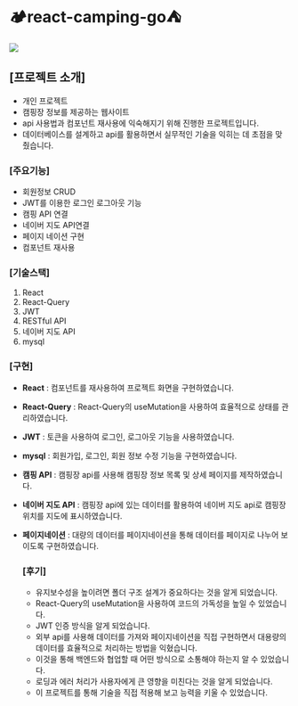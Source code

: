 # 🏕️react-camping-go⛺

<img src="https://github.com/user-attachments/assets/01f037ee-b91c-4d7e-a97b-97fad53edc05"/>

## [프로젝트 소개]
- 개인 프로젝트
- 캠핑장 정보를 제공하는 웹사이트
- api 사용법과 컴포넌트 재사용에 익숙해지기 위해 진행한 프로젝트입니다.
- 데이터베이스를 설계하고 api를 활용하면서 실무적인 기술을 익히는 데 초점을 맞췄습니다.

### [주요기능]
- 회원정보 CRUD
- JWT를 이용한 로그인 로그아웃 기능
- 캠핑 API 연결
- 네이버 지도 API연결
- 페이지 네이션 구현
- 컴포넌트 재사용

### [기술스택]
1. React
2. React-Query
3. JWT
4. RESTful API
5. 네이버 지도 API
6. mysql

### [구현]
- **React** : 컴포넌트를 재사용하여 프로젝트 화면을 구현하였습니다.
- **React-Query** : React-Query의 useMutation을 사용하여 효율적으로 상태를 관리하였습니다.
- **JWT** : 토큰을 사용하여 로그인, 로그아웃 기능을 사용하였습니다.
- **mysql** : 회원가입, 로그인, 회원 정보 수정 기능을 구현하였습니다.
- **캠핑 API** : 캠핑장 api를 사용해 캠핑장 정보 목록 및 상세 페이지를 제작하였습니다.
- **네이버 지도 API** : 캠핑장 api에 있는 데이터를 활용하여 네이버 지도 api로 캠핑장 위치를 지도에 표시하였습니다.
- **페이지네이션** : 대량의 데이터를 페이지네이션을 통해 데이터를 페이지로 나누어 보이도록 구현하였습니다.

  ### [후기]
  - 유지보수성을 높이려면 폴더 구조 설계가 중요하다는 것을 알게 되었습니다.
  - React-Query의 useMutation을 사용하여 코드의 가독성을 높일 수 있었습니다.
  - JWT 인증 방식을 알게 되었습니다.
  - 외부 api를 사용해 데이터를 가져와 페이지네이션을 직접 구현하면서 대용량의 데이터를 효율적으로 처리하는 방법을 익혔습니다.
  - 이것을 통해 백엔드와 협업할 때 어떤 방식으로 소통해야 하는지 알 수 있었습니다.
  - 로딩과 에러 처리가 사용자에게 큰 영향을 미친다는 것을 알게 되었습니다.
  - 이 프로젝트를 통해 기술을 직접 적용해 보고 능력을 키울 수 있었습니다.
